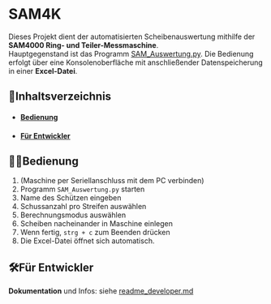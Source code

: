 # SAM4K

Dieses Projekt dient der automatisierten Scheibenauswertung mithilfe der **SAM4000 Ring- und Teiler-Messmaschine**. \
Hauptgegenstand ist das Programm [SAM_Auswertung.py](https://github.com/Logogistiks/sam4k/blob/main/SAM_Auswertung.py). Die Bedienung erfolgt über eine Konsolenoberfläche mit anschließender Datenspeicherung in einer **Excel-Datei**.

## 📝Inhaltsverzeichnis

- #### [Bedienung](#bedienung)
- #### [Für Entwickler](#für-entwickler)

## 🧑‍💻Bedienung

1. (Maschine per Seriellanschluss mit dem PC verbinden)
1. Programm `SAM_Auswertung.py` starten
1. Name des Schützen eingeben
1. Schussanzahl pro Streifen auswählen
1. Berechnungsmodus auswählen
1. Scheiben nacheinander in Maschine einlegen
1. Wenn fertig, `strg + c` zum Beenden drücken
1. Die Excel-Datei öffnet sich automatisch.

## 🛠️Für Entwickler

**Dokumentation** und Infos: siehe [readme_developer.md](https://github.com/Logogistiks/sam4k/blob/main/readme_developer.md)